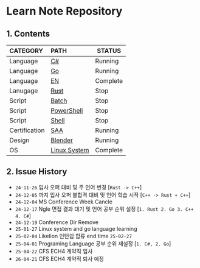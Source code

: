 # Learn Note Repository

## 1. Contents
| CATEGORY      | PATH                              | STATUS   |
| :------------ | :-------------------------------- | -------- |
| Language      | [C#](./Dotnet/)                   | Running  |
| Language      | [Go](./Go/)                       | Running  |
| Language      | [EN](./English/Note.md)           | Complete |
| Lanugage      | [~~Rust~~](./Rust/)               | Stop     |
| Script        | [Batch](./Batch/)            | Stop     |
| Script        | [PowerShell](./PowerShell/)  | Stop     |
| Script        | [Shell](./Shell/)            | Stop     |
| Certification | [SAA](./Certification/SAA)   | Running  |
| Design        | [Blender](./Blender/2025)    | Running  |
| OS            | [Linux System](./Linux/)     | Complete |

## 2. Issue History
* `24-11-26` 입사 오퍼 대비 및 주 언어 변경 [`Rust -> C++`]
* `24-12-05` 까지 입사 오퍼 불합격 대비 및 언어 학습 시작 [`C++ -> Rust + C++`]
* `24-12-04` MS Conference Week Cancle
* `24-12-17` Ngle 면접 결과 대기 및 언어 공부 순위 설정 [`1. Rust 2. Go 3. C++ 4. C#`]
* `24-12-19` Conference Dir Remove
* `25-01-27` Linux system and go language learning
* `25-02-04` Likelion 인턴쉽 합류 end time `25-02-27`
* `25-04-01` Programing Language 공부 순위 재설정 [`1. C#, 2. Go`]
* `25-04-22` CFS ECH4 계약직 입사
* `26-04-21` CFS ECH4 계약직 퇴사 예정

